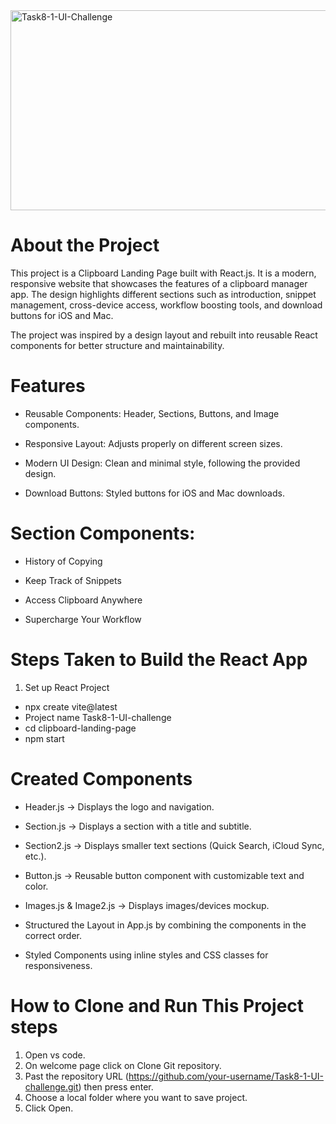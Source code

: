 <img src="https://socialify.git.ci/mmelokuhlemaphisa/Task8-1-UI-Challenge/image?language=1&owner=1&name=1&stargazers=1&theme=Light" alt="Task8-1-UI-Challenge" width="640" height="320" />

# About the Project

This project is a Clipboard Landing Page built with React.js.
It is a modern, responsive website that showcases the features of a clipboard manager app. The design highlights different sections such as introduction, snippet management, cross-device access, workflow boosting tools, and download buttons for iOS and Mac.

The project was inspired by a design layout and rebuilt into reusable React components for better structure and maintainability.

# Features

* Reusable Components: Header, Sections, Buttons, and Image components.

*  Responsive Layout: Adjusts properly on different screen sizes.

*  Modern UI Design: Clean and minimal style, following the provided design.

* Download Buttons: Styled buttons for iOS and Mac downloads.

# Section Components:

* History of Copying

* Keep Track of Snippets

* Access Clipboard Anywhere

* Supercharge Your Workflow

# Steps Taken to Build the React App

1. Set up React Project

* npx create vite@latest 
* Project name Task8-1-UI-challenge
* cd clipboard-landing-page
* npm start


# Created Components

* Header.js → Displays the logo and navigation.

* Section.js → Displays a section with a title and subtitle.

* Section2.js → Displays smaller text sections (Quick Search, iCloud Sync, etc.).

* Button.js → Reusable button component with customizable text and color.

* Images.js & Image2.js → Displays images/devices mockup.

* Structured the Layout in App.js by combining the components in the correct order.

* Styled Components using inline styles and CSS classes for responsiveness.

# How to Clone and Run This Project steps

1. Open vs code.
2. On welcome page click on Clone Git repository.
3. Past the repository URL (https://github.com/your-username/Task8-1-UI-challenge.git) then press enter.
4. Choose a local folder where you want to save project.
5. Click Open.


